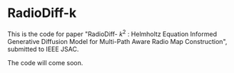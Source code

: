 # RadioDiff-k
This is the code for paper "RadioDiff- $k^2$ : Helmholtz Equation Informed Generative Diffusion Model for Multi-Path Aware Radio Map Construction", submitted to IEEE JSAC.

The code will come soon.
